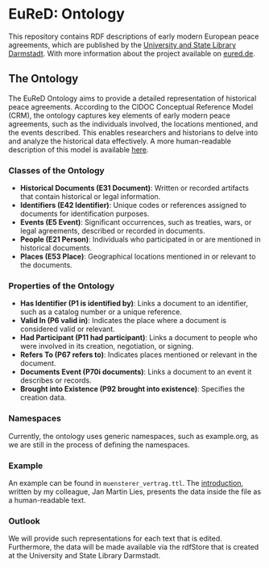 # EuReD: Ontology

This repository contains RDF descriptions of early modern European peace agreements, which are published by the [University and State Library Darmstadt](https://tueditions.ulb.tu-darmstadt.de/v/pa000008). With more information about the project available on [eured.de](https://eured.de/).

## The Ontology

The EuReD Ontology aims to provide a detailed representation of historical peace agreements. According to the CIDOC Conceptual Reference Model (CRM), the ontology captures key elements of early modern peace agreements, such as the individuals involved, the locations mentioned, and the events described. This enables researchers and historians to delve into and analyze the historical data effectively. A more human-readable description of this model is available [here](https://eured.de/friedensreform/ontologie/).

### Classes of the Ontology

- **Historical Documents (E31 Document)**: Written or recorded artifacts that contain historical or legal information.
- **Identifiers (E42 Identifier)**: Unique codes or references assigned to documents for identification purposes.
- **Events (E5 Event)**: Significant occurrences, such as treaties, wars, or legal agreements, described or recorded in documents.
- **People (E21 Person)**: Individuals who participated in or are mentioned in historical documents.
- **Places (E53 Place)**: Geographical locations mentioned in or relevant to the documents.

### Properties of the Ontology

- **Has Identifier (P1 is identified by)**: Links a document to an identifier, such as a catalog number or a unique reference.
- **Valid In (P6 valid in)**: Indicates the place where a document is considered valid or relevant.
- **Had Participant (P11 had participant)**: Links a document to people who were involved in its creation, negotiation, or signing.
- **Refers To (P67 refers to)**: Indicates places mentioned or relevant in the document.
- **Documents Event (P70i documents)**: Links a document to an event it describes or records.
- **Brought into Existence (P92 brought into existence)**: Specifies the creation data. 

### Namespaces 
Currently, the ontology uses generic namespaces, such as example.org, as we are still in the process of defining the namespaces.

### Example
An example can be found in `muensterer_vertrag.ttl`. The [introduction](https://tueditions.ulb.tu-darmstadt.de/v/pa000008-0208), written by my colleague, Jan Martin Lies, presents the data inside the file as a human-readable text. 

### Outlook
We will provide such representations for each text that is edited. Furthermore, the data will be made available via the rdfStore that is created at the University and State Library Darmstadt.